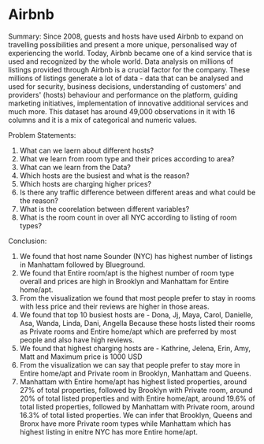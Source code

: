 # Airbnb

Summary:
Since 2008, guests and hosts have used Airbnb to expand on travelling possibilities and present a more unique, personalised way of experiencing the world. Today, Airbnb became one of a kind service that is used and recognized by the whole world. Data analysis on millions of listings provided through Airbnb is a crucial factor for the company. These millions of listings generate a lot of data - data that can be analysed and used for security, business decisions, understanding of customers' and providers' (hosts) behaviour and performance on the platform, guiding marketing initiatives, implementation of innovative additional services and much more. 
This dataset has around 49,000 observations in it with 16 columns and it is a mix of categorical and numeric values.

Problem Statements:
1. What can we laern about different hosts?
2. What we learn from room type and their prices according to area?
3. What can we learn from the Data?
4. Which hosts are the busiest and what is the reason?
5. Which hosts are charging higher prices?
6. Is there any traffic difference between different areas and what could be the reason?
7.  What is the coorelation between different variables?
8.  What is the room count in over all NYC according to listing of room types?

Conclusion:
1. We found that host name Sounder (NYC) has highest number of listings in Manhattam followed by Blueground.
2. We found that Entire room/apt is the highest number of room type overall and prices are high in Brooklyn and Manhattam for Entire home/apt.
3. From the visualization we found that most people prefer to stay in rooms with less price and their reviews are higher in those areas.
4. We found that top 10 busiest hosts are - Dona, Jj, Maya, Carol, Danielle, Asa, Wanda, Linda, Dani, Angella
   Because these hosts listed their rooms as Private rooms and Entire home/apt which are preferred by most people and also have high reviews.
5. We found that highest charging hosts are - Kathrine, Jelena, Erin, Amy, Matt and Maximum price is 1000 USD
6. From the visualization we can say that people prefer to stay more in Entire home/apt and Private room in Brooklyn, Manhattam and Queens.
7. Manhattam with Entire home/apt has highest listed properties, around 27% of total properties, followed by Brooklyn with Private room, around 20% of total listed properties and with Entire home/apt, around 19.6% of total listed properties, followed by Manhattam with Private room, around 16.3% of total listed properties.
   We can infer that Brooklyn, Queens and Bronx have more Private room types while Manhattam which has highest listing in enitre NYC has more Entire home/apt. 

